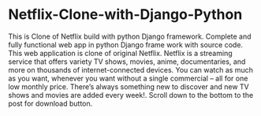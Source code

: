 # Netflix-Clone-with-Django-Python
This is Clone of Netflix build with python Django framework. Complete and fully functional web app in python Django frame work with source code. This web application is clone of original Netflix. Netflix is a streaming service that offers variety TV shows, movies, anime, documentaries, and more on thousands of internet-connected devices. You can watch as much as you want, whenever you want without a single commercial – all for one low monthly price. There’s always something new to discover and new TV shows and movies are added every week!. Scroll down to the bottom to the post for download button.
